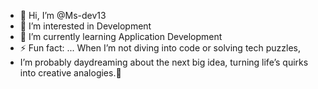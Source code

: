 - 👋 Hi, I’m @Ms-dev13
- 👀 I’m interested in Development
- 🌱 I’m currently learning Application Development
- ⚡ Fun fact: ... When I’m not diving into code or solving tech puzzles,
-  I’m probably daydreaming about the next big idea, turning life’s quirks into creative analogies.🌟

<!---
Ms-dev13/Ms-dev13 is a ✨ special ✨ repository because its `README.md` (this file) appears on your GitHub profile.
You can click the Preview link to take a look at your changes.
--->

